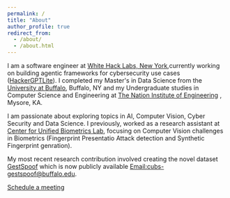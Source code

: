 ```yaml
---
permalink: /
title: "About"
author_profile: true
redirect_from: 
  - /about/
  - /about.html
---
```

I am a software engineer at [White Hack Labs, New York](https://whitehacklabs.com/),currently working on building agentic frameworks for cybersecurity use cases ([HackerGPTLite](https://hackergpt.app/auth/login)). I completed my Master's in Data Science from the [University at Buffalo](https://www.buffalo.edu/), Buffalo, NY and my Undergraduate studies in Computer Science and Engineering at [The Nation Institute of Engineering](https://nie.ac.in/) , Mysore, KA.

I am passionate about exploring topics in AI, Computer Vision, Cyber Security and Data Science. I previously, worked as a research assistant at [Center for Unified Biometrics Lab](https://www.buffalo.edu/cubs.html), focusing on Computer Vision challenges in Biometrics (Fingerprint Presentatio Attack detection and Synthetic Fingerprint genration).

My most recent research contribution involved creating the novel dataset [GestSpoof](https://www.buffalo.edu/cubs/research/datasets/gestspoof-dataset.html) which is now publicly available [Email:cubs-gestspoof@buffalo.edu](cubs-gestspoof@buffalo.edu).  

[Schedule a meeting](https://calendly.com/shreeramgs/video-interview)